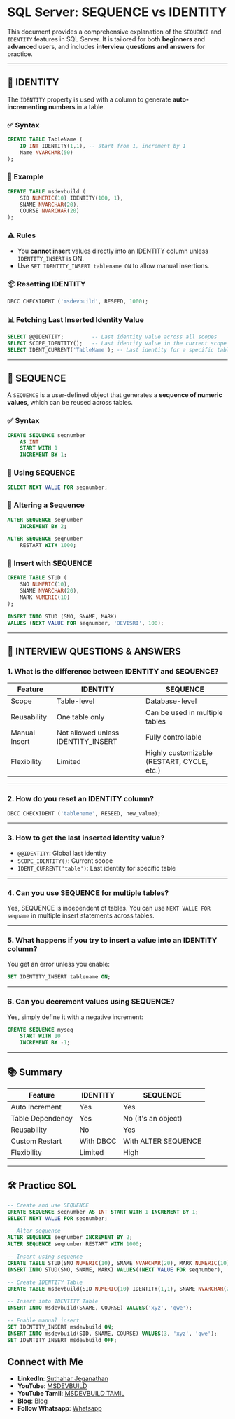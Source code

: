 
# SQL Server: SEQUENCE vs IDENTITY

This document provides a comprehensive explanation of the `SEQUENCE` and `IDENTITY` features in SQL Server. It is tailored for both **beginners** and **advanced** users, and includes **interview questions and answers** for practice.

---

## 🔢 IDENTITY

The `IDENTITY` property is used with a column to generate **auto-incrementing numbers** in a table.

### ✅ Syntax

```sql
CREATE TABLE TableName (
    ID INT IDENTITY(1,1), -- start from 1, increment by 1
    Name NVARCHAR(50)
);
```

### 🧪 Example

```sql
CREATE TABLE msdevbuild (
    SID NUMERIC(10) IDENTITY(100, 1),
    SNAME NVARCHAR(20),
    COURSE NVARCHAR(20)
);
```

### ⚠️ Rules

- You **cannot insert** values directly into an IDENTITY column unless `IDENTITY_INSERT` is ON.
- Use `SET IDENTITY_INSERT tablename ON` to allow manual insertions.

### 📦 Resetting IDENTITY

```sql
DBCC CHECKIDENT ('msdevbuild', RESEED, 1000);
```

### 📊 Fetching Last Inserted Identity Value

```sql
SELECT @@IDENTITY;         -- Last identity value across all scopes
SELECT SCOPE_IDENTITY();   -- Last identity value in the current scope
SELECT IDENT_CURRENT('TableName'); -- Last identity for a specific table
```

---

## 🔁 SEQUENCE

A `SEQUENCE` is a user-defined object that generates a **sequence of numeric values**, which can be reused across tables.

### ✅ Syntax

```sql
CREATE SEQUENCE seqnumber
    AS INT
    START WITH 1
    INCREMENT BY 1;
```

### 📌 Using SEQUENCE

```sql
SELECT NEXT VALUE FOR seqnumber;
```

### 🔄 Altering a Sequence

```sql
ALTER SEQUENCE seqnumber
    INCREMENT BY 2;

ALTER SEQUENCE seqnumber
    RESTART WITH 1000;
```

### 🧪 Insert with SEQUENCE

```sql
CREATE TABLE STUD (
    SNO NUMERIC(10),
    SNAME NVARCHAR(20),
    MARK NUMERIC(10)
);

INSERT INTO STUD (SNO, SNAME, MARK)
VALUES (NEXT VALUE FOR seqnumber, 'DEVISRI', 100);
```

---

## 🧠 INTERVIEW QUESTIONS & ANSWERS

### 1. What is the difference between IDENTITY and SEQUENCE?

| Feature        | IDENTITY                           | SEQUENCE                                 |
|----------------|------------------------------------|-------------------------------------------|
| Scope          | Table-level                        | Database-level                            |
| Reusability    | One table only                     | Can be used in multiple tables            |
| Manual Insert  | Not allowed unless IDENTITY_INSERT | Fully controllable                        |
| Flexibility    | Limited                            | Highly customizable (RESTART, CYCLE, etc.)|

---

### 2. How do you reset an IDENTITY column?

```sql
DBCC CHECKIDENT ('tablename', RESEED, new_value);
```

---

### 3. How to get the last inserted identity value?

- `@@IDENTITY`: Global last identity
- `SCOPE_IDENTITY()`: Current scope
- `IDENT_CURRENT('table')`: Last identity for specific table

---

### 4. Can you use SEQUENCE for multiple tables?

Yes, SEQUENCE is independent of tables. You can use `NEXT VALUE FOR seqname` in multiple insert statements across tables.

---

### 5. What happens if you try to insert a value into an IDENTITY column?

You get an error unless you enable:

```sql
SET IDENTITY_INSERT tablename ON;
```

---

### 6. Can you decrement values using SEQUENCE?

Yes, simply define it with a negative increment:

```sql
CREATE SEQUENCE myseq
    START WITH 10
    INCREMENT BY -1;
```

---

## 📚 Summary

| Feature         | IDENTITY                         | SEQUENCE                                |
|------------------|----------------------------------|-------------------------------------------|
| Auto Increment   | Yes                              | Yes                                       |
| Table Dependency | Yes                              | No (it's an object)                       |
| Reusability      | No                               | Yes                                       |
| Custom Restart   | With DBCC                        | With ALTER SEQUENCE                       |
| Flexibility      | Limited                          | High                                      |

---

## 🛠️ Practice SQL

```sql
-- Create and use SEQUENCE
CREATE SEQUENCE seqnumber AS INT START WITH 1 INCREMENT BY 1;
SELECT NEXT VALUE FOR seqnumber;

-- Alter sequence
ALTER SEQUENCE seqnumber INCREMENT BY 2;
ALTER SEQUENCE seqnumber RESTART WITH 1000;

-- Insert using sequence
CREATE TABLE STUD(SNO NUMERIC(10), SNAME NVARCHAR(20), MARK NUMERIC(10));
INSERT INTO STUD(SNO, SNAME, MARK) VALUES((NEXT VALUE FOR seqnumber), 'DEVISRI', 100);

-- Create IDENTITY Table
CREATE TABLE msdevbuild(SID NUMERIC(10) IDENTITY(1,1), SNAME NVARCHAR(20), COURSE NVARCHAR(20));

-- Insert into IDENTITY Table
INSERT INTO msdevbuild(SNAME, COURSE) VALUES('xyz', 'qwe');

-- Enable manual insert
SET IDENTITY_INSERT msdevbuild ON;
INSERT INTO msdevbuild(SID, SNAME, COURSE) VALUES(3, 'xyz', 'qwe');
SET IDENTITY_INSERT msdevbuild OFF;
```
 ## Connect with Me
- **LinkedIn**: [Suthahar Jeganathan](https://www.linkedin.com/in/jssuthahar/)
- **YouTube**: [MSDEVBUILD](https://www.youtube.com/@MSDEVBUILD)
- **YouTube Tamil**: [MSDEVBUILD TAMIL](https://www.youtube.com/@MSDEVBUILDTamil)
- **Blog**: [Blog](https://www.msdevbuild.com/)
- **Follow Whatsapp**: [Whatsapp](https://www.whatsapp.com/channel/0029Va5j2rHEFeXcTlUhQB0J)
